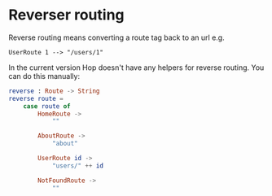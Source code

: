 # Reverser routing

Reverse routing means converting a route tag back to an url e.g.

```
UserRoute 1 --> "/users/1"
```

In the current version Hop doesn't have any helpers for reverse routing. You can do this manually:

```elm
reverse : Route -> String
reverse route =
    case route of
        HomeRoute ->
            ""

        AboutRoute ->
            "about"

        UserRoute id ->
            "users/" ++ id 

        NotFoundRoute ->
            ""
```

